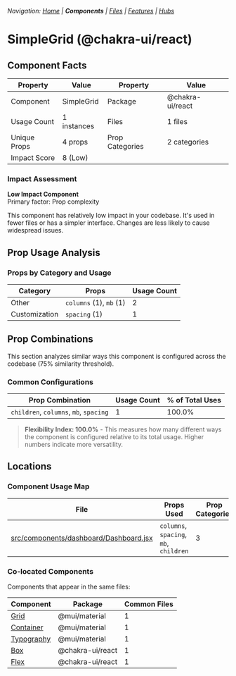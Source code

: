 
*Navigation: [Home](../../index.md) | **Components** | [Files](../../files.md) | [Features](../../features.md) | [Hubs](../../hubs.md)*



# SimpleGrid (@chakra-ui/react)

## Component Facts

| Property | Value | Property | Value |
|----------|-------|----------|-------|
| Component | SimpleGrid | Package | @chakra-ui/react |
| Usage Count | 1 instances | Files | 1 files |
| Unique Props | 4 props | Prop Categories | 2 categories |
| Impact Score | 8 (Low) | | |

### Impact Assessment

**Low Impact Component**  
Primary factor: Prop complexity

This component has relatively low impact in your codebase. It&#x27;s used in fewer files or has a simpler interface. Changes are less likely to cause widespread issues.

## Prop Usage Analysis

### Props by Category and Usage

| Category | Props | Usage Count |
|----------|-------|-------------|
| Other | `columns` (1), `mb` (1) | 2 |
| Customization | `spacing` (1) | 1 |

## Prop Combinations

This section analyzes similar ways this component is configured across the codebase (75% similarity threshold).

### Common Configurations

| Prop Combination | Usage Count | % of Total Uses |
|------------------|-------------|----------------|
| `children`, `columns`, `mb`, `spacing` | 1 | 100.0% |

> **Flexibility Index: 100.0%** - This measures how many different ways the component is configured relative to its total usage. Higher numbers indicate more versatility.

## Locations

### Component Usage Map

| File | Props Used | Prop Categories |
|------|------------|----------------|
| [src/components/dashboard/Dashboard.jsx](https://github.com/star4beam/react-import-analyzer/blob/main/test-project/src/components/dashboard/Dashboard.jsx) | `columns`, `spacing`, `mb`, `children` | 3 |

### Co-located Components
Components that appear in the same files:

| Component | Package | Common Files |
|-----------|---------|--------------|
| [Grid](../@mui_material/Grid.md) | @mui/material | 1 |
| [Container](../@mui_material/Container.md) | @mui/material | 1 |
| [Typography](../@mui_material/Typography.md) | @mui/material | 1 |
| [Box](../@chakra-ui_react/Box.md) | @chakra-ui/react | 1 |
| [Flex](../@chakra-ui_react/Flex.md) | @chakra-ui/react | 1 |
